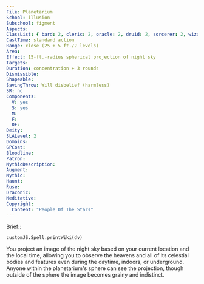 ```yaml
---
File: Planetarium
School: illusion
Subschool: figment
Aspects: 
ClassList: { bard: 2, cleric: 2, oracle: 2, druid: 2, sorcerer: 2, wizard: 2, summoner: 2, witch: 2 }
CastTime: standard action
Range: close (25 + 5 ft./2 levels)
Area: 
Effect: 15-ft.-radius spherical projection of night sky
Targets: 
Duration: concentration + 3 rounds
Dismissible: 
Shapeable: 
SavingThrow: Will disbelief (harmless)
SR: no
Components:
  V: yes
  S: yes
  M: 
  F: 
  DF: 
Deity: 
SLALevel: 2
Domains: 
GPCost: 
Bloodline: 
Patron: 
MythicDescription: 
Augment: 
Mythic: 
Haunt: 
Ruse: 
Draconic: 
Meditative: 
Copyright:
  Content: "People Of The Stars"
---
```

Brief:: 

```dataviewjs
customJS.Spell.printWiki(dv)
```

You project an image of the night sky based on your current location and the local time, allowing you to observe the heavens and all of its celestial bodies and features even during the daytime, indoors, or underground. Anyone within the planetarium's sphere can see the projection, though outside of the sphere the image becomes grainy and indistinct.
